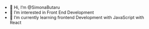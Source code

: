 - 👋 Hi, I’m @SimonaButaru
- 👀 I’m interested in Front End Development
- 🌱 I’m currently learning frontend Development with JavaScript with React
